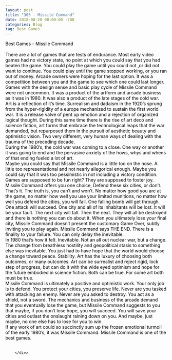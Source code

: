 ```yaml
---
layout: post
title: "303 - Missile Command"
date: 2018-08-20 00:00:00 -700
categories: Blog
tag: Best Games
---
```


<div class="blog-content">
				<div class="paragraph"><span><span style="color:rgb(0, 0, 0)">Best Games - Missile Command</span></span><br><span></span><br><span><span style="color:rgb(0, 0, 0)">There are a lot of games that are tests of endurance. Most early video games had no victory state, no point at which you could say that you had beaten the game. You could play the game until you could not ,or did not want to continue. You could play until the game stopped working, or you ran out of money. Arcade owners were hoping for the last option. It was a competition between you and the game to see which one could last longer. Games with the design sense and basic play cycle of Missile Command were not uncommon. It was a product of the artform and arcade business as it was in 1980. It was also a product of the late stages of the cold war. </span></span><br><span></span><span><span style="color:rgb(0, 0, 0)">Art is a reflection of it&rsquo;s time. Surrealism and dadaism in the 1920&rsquo;s sprung from the hyper-rigidity of a europe mechanized to sustain the first world war. It is a release valve of pent up emotion and a rejection of organized logical thought. During this same time there is the rise of art deco and science fiction, art forms that embrace the technological leaps that the war demanded, but repurposed them in the pursuit of aesthetic beauty and optimistic vision. Two very different, very human ways of dealing with the trauma of the preceding decade. </span></span><br><span></span><span><span style="color:rgb(0, 0, 0)">During the 1980&rsquo;s, the cold war was coming to a close. One way or another it was going to end and the pervasive anxiety of the hows, whys and whens of that ending fueled a lot of art. </span></span><br><span></span><span><span style="color:rgb(0, 0, 0)">Maybe you could say that Missile Command is a little too on the nose. A little too representational and not nearly allegorical enough. Maybe you could say that it was too pessimistic in not including a victory condition. Games are supposed to be fun right? They are supposed to foster joy.</span></span><br><span></span><span><span style="color:rgb(0, 0, 0)">Missile Command offers you one choice, Defend these six cities, or don&rsquo;t. That&rsquo;s it. The truth is, you can&rsquo;t and won&rsquo;t. No matter how good you are at the game, no matter how well you use your limited munitions, no matter how well you defend the cities, you will fail. One falling bomb will get through. One attack will succeed. One city and all of its inhabitants will be lost. It will be your fault. The next city will fall. Then the next. They will all be destroyed and there is nothing you can do about it. When you ultimately lose your final city, Missile Command doesn&rsquo;t present the customary Game Over, subtly inviting you to play again. Missile Command says THE END. There is a finality to your failure. You can only delay the inevitable.</span></span><br><span></span><span><span style="color:rgb(0, 0, 0)">In 1980 that&rsquo;s how it felt. Inevitable. Not an all out nuclear war, but a change. The change from breathless hostility and geopolitical stasis to something else was inevitable. You just had to have hope that the world would choose a change toward peace. Stability. Art has the luxury of choosing both outcomes, or many outcomes. Art can be surrealist and reject rigid, lock step of progress, but can do it with the wide eyed optimism and hope for the future embodied in science fiction. Both can be true. For some art both must be true.</span></span><br><span></span><span><span style="color:rgb(0, 0, 0)">Missile Command is ultimately a positive and optimistic work. Your only job is to defend. You protect your cities, you preserve life. Never are you tasked with attacking an enemy. Never are you asked to destroy. You act as a shield, not a sword. The mechanics and business of the arcade demand that you eventually lose the game, but Missile Command suggests to you that maybe, if you don&rsquo;t lose hope, you will succeed. You will save your cities and outlast the onslaught raining down on you. And maybe, just maybe, no one else has to lose for you to win.</span></span><br><span></span><span><span style="color:rgb(0, 0, 0)">If any work of art could so succinctly sum up the frozen emotional turmoil of the early 1980&rsquo;s, it was Missile Command. Missile Command is one of the best games.</span></span><br><span></span><br></div>

		</div>
        